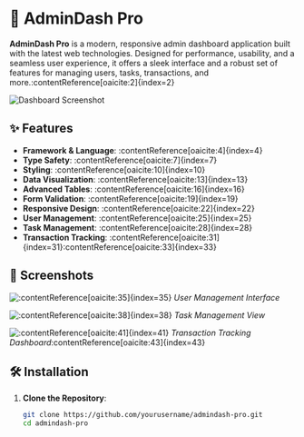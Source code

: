 # 🚀 AdminDash Pro

**AdminDash Pro** is a modern, responsive admin dashboard application built with the latest web technologies. Designed for performance, usability, and a seamless user experience, it offers a sleek interface and a robust set of features for managing users, tasks, transactions, and more.:contentReference[oaicite:2]{index=2}

![Dashboard Screenshot](https://i.ibb.co/TjxkGXS/Screenshot-from-2025-05-22-21-54-01.png)

## ✨ Features

- **Framework & Language**: :contentReference[oaicite:4]{index=4}
- **Type Safety**: :contentReference[oaicite:7]{index=7}
- **Styling**: :contentReference[oaicite:10]{index=10}
- **Data Visualization**: :contentReference[oaicite:13]{index=13}
- **Advanced Tables**: :contentReference[oaicite:16]{index=16}
- **Form Validation**: :contentReference[oaicite:19]{index=19}
- **Responsive Design**: :contentReference[oaicite:22]{index=22}
- **User Management**: :contentReference[oaicite:25]{index=25}
- **Task Management**: :contentReference[oaicite:28]{index=28}
- **Transaction Tracking**: :contentReference[oaicite:31]{index=31}:contentReference[oaicite:33]{index=33}

## 📸 Screenshots

![:contentReference[oaicite:35]{index=35}](https://i.ibb.co/Y7grjRNB/Screenshot-from-2025-05-22-21-53-42.png)
*User Management Interface*

![:contentReference[oaicite:38]{index=38}](https://i.ibb.co/5hbzg28H/Screenshot-from-2025-05-22-21-53-13.png)
*Task Management View*

![:contentReference[oaicite:41]{index=41}](https://i.ibb.co/gMnVJCvP/Screenshot-from-2025-05-22-21-52-53.png)
*Transaction Tracking Dashboard*:contentReference[oaicite:43]{index=43}

## 🛠️ Installation

1. **Clone the Repository**:
   ```bash
   git clone https://github.com/yourusername/admindash-pro.git
   cd admindash-pro

